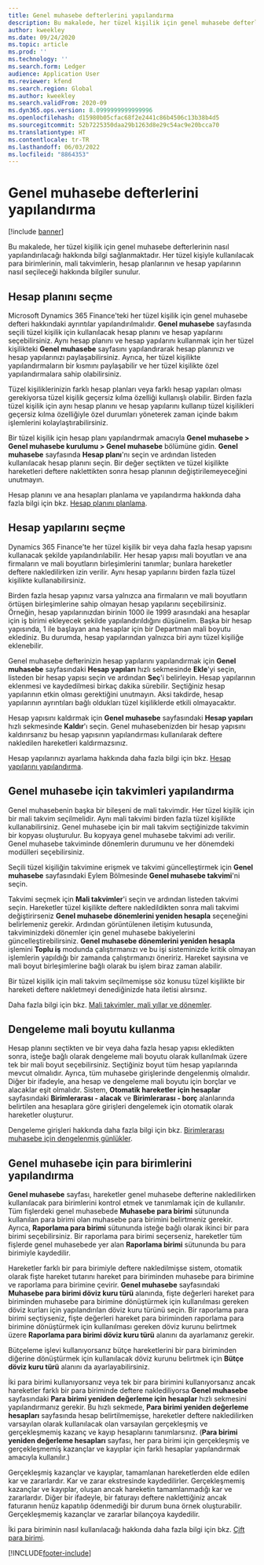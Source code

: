 ```yaml
---
title: Genel muhasebe defterlerini yapılandırma
description: Bu makalede, her tüzel kişilik için genel muhasebe defterlerinin nasıl yapılandırılacağı hakkında bilgi sağlanmaktadır. Her tüzel kişiyle kullanılacak para birimlerinin, mali takvimlerin, hesap planlarının ve hesap yapılarının nasıl seçileceği hakkında bilgiler sunulur.
author: kweekley
ms.date: 09/24/2020
ms.topic: article
ms.prod: ''
ms.technology: ''
ms.search.form: Ledger
audience: Application User
ms.reviewer: kfend
ms.search.region: Global
ms.author: kweekley
ms.search.validFrom: 2020-09
ms.dyn365.ops.version: 8.0999999999999996
ms.openlocfilehash: d15980b05cfac68f2e2441c86b4506c13b38b4d5
ms.sourcegitcommit: 52b7225350daa29b1263d8e29c54ac9e20bcca70
ms.translationtype: HT
ms.contentlocale: tr-TR
ms.lasthandoff: 06/03/2022
ms.locfileid: "8864353"
---
```

# <a name="configure-ledgers"></a>Genel muhasebe defterlerini yapılandırma

[!include [banner](../includes/banner.md)]

Bu makalede, her tüzel kişilik için genel muhasebe defterlerinin nasıl yapılandırılacağı hakkında bilgi sağlanmaktadır. Her tüzel kişiyle kullanılacak para birimlerinin, mali takvimlerin, hesap planlarının ve hesap yapılarının nasıl seçileceği hakkında bilgiler sunulur.

## <a name="selecting-the-chart-of-accounts"></a>Hesap planını seçme

Microsoft Dynamics 365 Finance'teki her tüzel kişilik için genel muhasebe defteri hakkındaki ayrıntılar yapılandırılmalıdır. **Genel muhasebe** sayfasında seçili tüzel kişilik için kullanılacak hesap planını ve hesap yapılarını seçebilirsiniz. Aynı hesap planını ve hesap yapılarını kullanmak için her tüzel kişilikteki **Genel muhasebe** sayfasını yapılandırarak hesap planınızı ve hesap yapılarınızı paylaşabilirsiniz. Ayrıca, her tüzel kişilikte yapılandırmaların bir kısmını paylaşabilir ve her tüzel kişilikte özel yapılandırmalara sahip olabilirsiniz.

Tüzel kişiliklerinizin farklı hesap planları veya farklı hesap yapıları olması gerekiyorsa tüzel kişilik geçersiz kılma özelliği kullanışlı olabilir. Birden fazla tüzel kişilik için aynı hesap planını ve hesap yapılarını kullanıp tüzel kişilikleri geçersiz kılma özelliğiyle özel durumları yöneterek zaman içinde bakım işlemlerini kolaylaştırabilirsiniz.

Bir tüzel kişilik için hesap planı yapılandırmak amacıyla **Genel muhasebe \> Genel muhasebe kurulumu \> Genel muhasebe** bölümüne gidin. **Genel muhasebe** sayfasında **Hesap planı**'nı seçin ve ardından listeden kullanılacak hesap planını seçin. Bir değer seçtikten ve tüzel kişilikte hareketleri deftere naklettikten sonra hesap planının değiştirilemeyeceğini unutmayın.

Hesap planını ve ana hesapları planlama ve yapılandırma hakkında daha fazla bilgi için bkz. [Hesap planını planlama](plan-chart-of-accounts.md).

## <a name="selecting-account-structures"></a>Hesap yapılarını seçme

Dynamics 365 Finance'te her tüzel kişilik bir veya daha fazla hesap yapısını kullanacak şekilde yapılandırılabilir. Her hesap yapısı mali boyutları ve ana firmaların ve mali boyutların birleşimlerini tanımlar; bunlara hareketler deftere nakledilirken izin verilir. Aynı hesap yapılarını birden fazla tüzel kişilikte kullanabilirsiniz.

Birden fazla hesap yapınız varsa yalnızca ana firmaların ve mali boyutların örtüşen birleşimlerine sahip olmayan hesap yapılarını seçebilirsiniz. Örneğin, hesap yapılarınızdan birinin 1000 ile 1999 arasındaki ana hesaplar için iş birimi ekleyecek şekilde yapılandırıldığını düşünelim. Başka bir hesap yapısında, 1 ile başlayan ana hesaplar için bir Departman mali boyutu eklediniz. Bu durumda, hesap yapılarından yalnızca biri aynı tüzel kişiliğe eklenebilir.

Genel muhasebe defterinizin hesap yapılarını yapılandırmak için **Genel muhasebe** sayfasındaki **Hesap yapıları** hızlı sekmesinde **Ekle**'yi seçin, listeden bir hesap yapısı seçin ve ardından **Seç**'i belirleyin. Hesap yapılarının eklenmesi ve kaydedilmesi birkaç dakika sürebilir. Seçtiğiniz hesap yapılarının etkin olması gerektiğini unutmayın. Aksi takdirde, hesap yapılarının ayrıntıları bağlı oldukları tüzel kişiliklerde etkili olmayacaktır.

Hesap yapısını kaldırmak için **Genel muhasebe** sayfasındaki **Hesap yapıları** hızlı sekmesinde **Kaldır**'ı seçin. Genel muhasebenizden bir hesap yapısını kaldırırsanız bu hesap yapısının yapılandırması kullanılarak deftere nakledilen hareketleri kaldırmazsınız.

Hesap yapılarınızı ayarlama hakkında daha fazla bilgi için bkz. [Hesap yapılarını yapılandırma](configure-account-structures.md).

## <a name="configuring-calendars-for-the-ledger"></a>Genel muhasebe için takvimleri yapılandırma

Genel muhasebenin başka bir bileşeni de mali takvimdir. Her tüzel kişilik için bir mali takvim seçilmelidir. Aynı mali takvimi birden fazla tüzel kişilikte kullanabilirsiniz. Genel muhasebe için bir mali takvim seçtiğinizde takvimin bir kopyası oluşturulur. Bu kopyaya genel muhasebe takvimi adı verilir. Genel muhasebe takviminde dönemlerin durumunu ve her dönemdeki modülleri seçebilirsiniz.

Seçili tüzel kişiliğin takvimine erişmek ve takvimi güncelleştirmek için **Genel muhasebe** sayfasındaki Eylem Bölmesinde **Genel muhasebe takvimi**'ni seçin.

Takvimi seçmek için **Mali takvimler**'i seçin ve ardından listeden takvimi seçin. Hareketler tüzel kişilikte deftere nakledildikten sonra mali takvimi değiştirirseniz **Genel muhasebe dönemlerini yeniden hesapla** seçeneğini belirlemeniz gerekir. Ardından görüntülenen iletişim kutusunda, takviminizdeki dönemler için genel muhasebe bakiyelerini güncelleştirebilirsiniz. **Genel muhasebe dönemlerini yeniden hesapla** işlemini **Toplu iş** modunda çalıştırmanızı ve bu işi sisteminizde kritik olmayan işlemlerin yapıldığı bir zamanda çalıştırmanızı öneririz. Hareket sayısına ve mali boyut birleşimlerine bağlı olarak bu işlem biraz zaman alabilir.

Bir tüzel kişilik için mali takvim seçilmemişse söz konusu tüzel kişilikte bir hareketi deftere nakletmeyi denediğinizde hata iletisi alırsınız.

Daha fazla bilgi için bkz. [Mali takvimler, mali yıllar ve dönemler](../budgeting/fiscal-calendars-fiscal-years-periods.md).

## <a name="using-a-balancing-financial-dimension"></a>Dengeleme mali boyutu kullanma

Hesap planını seçtikten ve bir veya daha fazla hesap yapısı ekledikten sonra, isteğe bağlı olarak dengeleme mali boyutu olarak kullanılmak üzere tek bir mali boyut seçebilirsiniz. Seçtiğiniz boyut tüm hesap yapılarında mevcut olmalıdır. Ayrıca, tüm muhasebe girişlerinde dengelenmiş olmalıdır. Diğer bir ifadeyle, ana hesap ve dengeleme mali boyutu için borçlar ve alacaklar eşit olmalıdır. Sistem, **Otomatik hareketler için hesaplar** sayfasındaki **Birimlerarası - alacak** ve **Birimlerarası - borç** alanlarında belirtilen ana hesaplara göre girişleri dengelemek için otomatik olarak hareketler oluşturur.

Dengeleme girişleri hakkında daha fazla bilgi için bkz. [Birimlerarası muhasebe için dengelenmiş günlükler](example-balanced-journals-interunit-accounting.md).

## <a name="configuring-currencies-for-the-ledger"></a>Genel muhasebe için para birimlerini yapılandırma

**Genel muhasebe** sayfası, hareketler genel muhasebe defterine nakledilirken kullanılacak para birimlerini kontrol etmek ve tanımlamak için de kullanılır. Tüm fişlerdeki genel muhasebede **Muhasebe para birimi** sütununda kullanılan para birimi olan muhasebe para birimini belirtmeniz gerekir. Ayrıca, **Raporlama para birimi** sütununda isteğe bağlı olarak ikinci bir para birimi seçebilirsiniz. Bir raporlama para birimi seçerseniz, hareketler tüm fişlerde genel muhasebede yer alan **Raporlama birimi** sütununda bu para birimiyle kaydedilir.

Hareketler farklı bir para birimiyle deftere nakledilmişse sistem, otomatik olarak fişte hareket tutarını hareket para biriminden muhasebe para birimine ve raporlama para birimine çevirir. **Genel muhasebe** sayfasındaki **Muhasebe para birimi döviz kuru türü** alanında, fişte değerleri hareket para biriminden muhasebe para birimine dönüştürmek için kullanılması gereken döviz kurları için yapılandırılan döviz kuru türünü seçin. Bir raporlama para birimi seçtiyseniz, fişte değerleri hareket para biriminden raporlama para birimine dönüştürmek için kullanılması gereken döviz kurunu belirtmek üzere **Raporlama para birimi döviz kuru türü** alanını da ayarlamanız gerekir.

Bütçeleme işlevi kullanıyorsanız bütçe hareketlerini bir para biriminden diğerine dönüştürmek için kullanılacak döviz kurunu belirtmek için **Bütçe döviz kuru türü** alanını da ayarlayabilirsiniz.

İki para birimi kullanıyorsanız veya tek bir para birimini kullanıyorsanız ancak hareketler farklı bir para biriminde deftere naklediliyorsa **Genel muhasebe** sayfasındaki **Para birimi yeniden değerleme için hesaplar** hızlı sekmesini yapılandırmanız gerekir. Bu hızlı sekmede, **Para birimi yeniden değerleme hesapları** sayfasında hesap belirtilmemişse, hareketler deftere nakledilirken varsayılan olarak kullanılacak olan varsayılan gerçekleşmiş ve gerçekleşmemiş kazanç ve kayıp hesaplarını tanımlarsınız. (**Para birimi yeniden değerleme hesapları** sayfası, her para birimi için gerçekleşmiş ve gerçekleşmemiş kazançlar ve kayıplar için farklı hesaplar yapılandırmak amacıyla kullanılır.)

Gerçekleşmiş kazançlar ve kayıplar, tamamlanan hareketlerden elde edilen kar ve zararlardır. Kar ve zarar ekstresinde kaydedilirler. Gerçekleşmemiş kazançlar ve kayıplar, oluşan ancak hareketin tamamlanmadığı kar ve zararlardır. Diğer bir ifadeyle, bir faturayı deftere naklettiğiniz ancak faturanın henüz kapatılıp ödenmediği bir durum buna örnek oluşturabilir. Gerçekleşmemiş kazançlar ve zararlar bilançoya kaydedilir.

İki para biriminin nasıl kullanılacağı hakkında daha fazla bilgi için bkz. [Çift para birimi](dual-currency.md).


[!INCLUDE[footer-include](../../includes/footer-banner.md)]
